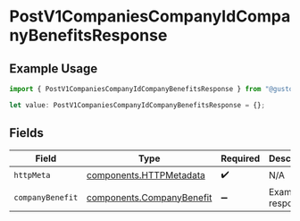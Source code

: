 # PostV1CompaniesCompanyIdCompanyBenefitsResponse

## Example Usage

```typescript
import { PostV1CompaniesCompanyIdCompanyBenefitsResponse } from "@gusto/embedded-api/models/operations/postv1companiescompanyidcompanybenefits.js";

let value: PostV1CompaniesCompanyIdCompanyBenefitsResponse = {};
```

## Fields

| Field                                                                  | Type                                                                   | Required                                                               | Description                                                            |
| ---------------------------------------------------------------------- | ---------------------------------------------------------------------- | ---------------------------------------------------------------------- | ---------------------------------------------------------------------- |
| `httpMeta`                                                             | [components.HTTPMetadata](../../models/components/httpmetadata.md)     | :heavy_check_mark:                                                     | N/A                                                                    |
| `companyBenefit`                                                       | [components.CompanyBenefit](../../models/components/companybenefit.md) | :heavy_minus_sign:                                                     | Example response                                                       |